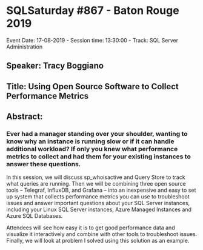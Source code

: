 # SQLSaturday #867 - Baton Rouge 2019
Event Date: 17-08-2019 - Session time: 13:30:00 - Track: SQL Server Administration
## Speaker: Tracy Boggiano
## Title: Using Open Source Software to Collect Performance Metrics
## Abstract:
### Ever had a manager standing over your shoulder, wanting to know why an instance is running slow or if it can handle additional workload? If only you knew what performance metrics to collect and had them for your existing instances to answer these questions.

In this session, we will discuss sp_whoisactive and Query Store to track what queries are running. Then we will be combining three open source tools – Telegraf, InfluxDB, and Grafana – into an inexpensive and easy to set up system that collects performance metrics you can use to troubleshoot issues and answer important questions about your SQL Server instances, including your Linux SQL Server instances, Azure Managed Instances and Azure SQL Databases. 

Attendees will see how easy it is to get good performance data and visualize it interactively and combine with other tools to troubleshoot issues. Finally, we will look at problem I solved using this solution as an example.
